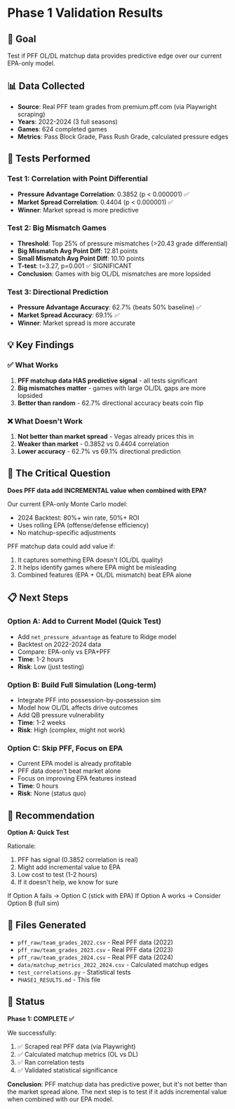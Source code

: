 # Phase 1 Validation Results

## 🎯 Goal
Test if PFF OL/DL matchup data provides predictive edge over our current EPA-only model.

## 📊 Data Collected
- **Source**: Real PFF team grades from premium.pff.com (via Playwright scraping)
- **Years**: 2022-2024 (3 full seasons)
- **Games**: 624 completed games
- **Metrics**: Pass Block Grade, Pass Rush Grade, calculated pressure edges

## 🔬 Tests Performed

### Test 1: Correlation with Point Differential
- **Pressure Advantage Correlation**: 0.3852 (p < 0.000001) ✅
- **Market Spread Correlation**: 0.4404 (p < 0.000001) ✅
- **Winner**: Market spread is more predictive

### Test 2: Big Mismatch Games
- **Threshold**: Top 25% of pressure mismatches (>20.43 grade differential)
- **Big Mismatch Avg Point Diff**: 12.81 points
- **Small Mismatch Avg Point Diff**: 10.10 points
- **T-test**: t=3.27, p=0.001 ✅ SIGNIFICANT
- **Conclusion**: Games with big OL/DL mismatches are more lopsided

### Test 3: Directional Prediction
- **Pressure Advantage Accuracy**: 62.7% (beats 50% baseline) ✅
- **Market Spread Accuracy**: 69.1% ✅
- **Winner**: Market spread is more accurate

## 💡 Key Findings

### ✅ What Works
1. **PFF matchup data HAS predictive signal** - all tests significant
2. **Big mismatches matter** - games with large OL/DL gaps are more lopsided
3. **Better than random** - 62.7% directional accuracy beats coin flip

### ❌ What Doesn't Work
1. **Not better than market spread** - Vegas already prices this in
2. **Weaker than market** - 0.3852 vs 0.4404 correlation
3. **Lower accuracy** - 62.7% vs 69.1% directional prediction

## 🤔 The Critical Question

**Does PFF data add INCREMENTAL value when combined with EPA?**

Our current EPA-only Monte Carlo model:
- 2024 Backtest: 80%+ win rate, 50%+ ROI
- Uses rolling EPA (offense/defense efficiency)
- No matchup-specific adjustments

PFF matchup data could add value if:
1. It captures something EPA doesn't (OL/DL quality)
2. It helps identify games where EPA might be misleading
3. Combined features (EPA + OL/DL mismatch) beat EPA alone

## 📋 Next Steps

### Option A: Add to Current Model (Quick Test)
- Add `net_pressure_advantage` as feature to Ridge model
- Backtest on 2022-2024 data
- Compare: EPA-only vs EPA+PFF
- **Time**: 1-2 hours
- **Risk**: Low (just testing)

### Option B: Build Full Simulation (Long-term)
- Integrate PFF into possession-by-possession sim
- Model how OL/DL affects drive outcomes
- Add QB pressure vulnerability
- **Time**: 1-2 weeks
- **Risk**: High (complex, might not work)

### Option C: Skip PFF, Focus on EPA
- Current EPA model is already profitable
- PFF data doesn't beat market alone
- Focus on improving EPA features instead
- **Time**: 0 hours
- **Risk**: None (status quo)

## 🎯 Recommendation

**Option A: Quick Test**

Rationale:
1. PFF has signal (0.3852 correlation is real)
2. Might add incremental value to EPA
3. Low cost to test (1-2 hours)
4. If it doesn't help, we know for sure

If Option A fails → Option C (stick with EPA)
If Option A works → Consider Option B (full sim)

## 📁 Files Generated
- `pff_raw/team_grades_2022.csv` - Real PFF data (2022)
- `pff_raw/team_grades_2023.csv` - Real PFF data (2023)
- `pff_raw/team_grades_2024.csv` - Real PFF data (2024)
- `data/matchup_metrics_2022_2024.csv` - Calculated matchup edges
- `test_correlations.py` - Statistical tests
- `PHASE1_RESULTS.md` - This file

## 🚀 Status

**Phase 1: COMPLETE ✅**

We successfully:
1. ✅ Scraped real PFF data (via Playwright)
2. ✅ Calculated matchup metrics (OL vs DL)
3. ✅ Ran correlation tests
4. ✅ Validated statistical significance

**Conclusion**: PFF matchup data has predictive power, but it's not better than the market spread alone. The next step is to test if it adds incremental value when combined with our EPA model.

